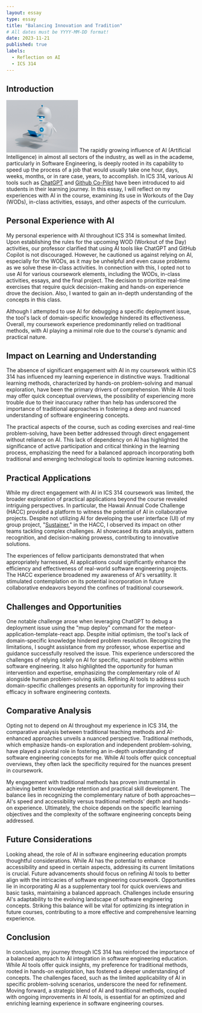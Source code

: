 ```yaml
---
layout: essay
type: essay
title: "Balancing Innovation and Tradition"
# All dates must be YYYY-MM-DD format!
date: 2023-11-21
published: true
labels:
  - Reflection on AI
  - ICS 314
---
```


## Introduction
<img width="190px" class="float-start me-3 rounded" src="../img/essay-photos/ai.png" alt="ai">
The rapidly growing influence of AI (Artificial Intelligence) in almost all sectors of the industry, as well as in the academe, particularly in Software Engineering, is deeply rooted in its capability to speed up the process of a job that would usually take one hour, days, weeks, months, or in rare case, years, to accomplish. In ICS 314, various AI tools such as <a href="https://chat.openai.com/auth/login" target ="/blank">ChatGPT</a> and <a href="https://github.com/features/copilot" target ="/blank">Github Co-Pilot</a> have been introduced to aid students in their learning journey. In this essay, I will reflect on my experiences with AI in the course, examining its use in Workouts of the Day (WODs), in-class activities, essays, and other aspects of the curriculum.

## Personal Experience with AI
My personal experience with AI throughout ICS 314 is somewhat limited. Upon establishing the rules for the upcoming WOD (Workout of the Day) activities, our professor clarified that using AI tools like ChatGPT and GitHub Copilot is not discouraged. However, he cautioned us against relying on AI, especially for the WODs, as it may be unhelpful and even cause problems as we solve these in-class activities. In connection with this, I opted not to use AI for various coursework elements, including the WODs, in-class activities, essays, and the final project. The decision to prioritize real-time exercises that require quick decision-making and hands-on experience drove the decision. Also, I wanted to gain an in-depth understanding of the concepts in this class.

Although I attempted to use AI for debugging a specific deployment issue, the tool's lack of domain-specific knowledge hindered its effectiveness. Overall, my coursework experience predominantly relied on traditional methods, with AI playing a minimal role due to the course's dynamic and practical nature.

## Impact on Learning and Understanding
The absence of significant engagement with AI in my coursework within ICS 314 has influenced my learning experience in distinctive ways. Traditional learning methods, characterized by hands-on problem-solving and manual exploration, have been the primary drivers of comprehension. While AI tools may offer quick conceptual overviews, the possibility of experiencing more trouble due to their inaccuracy rather than help has underscored the importance of traditional approaches in fostering a deep and nuanced understanding of software engineering concepts.

The practical aspects of the course, such as coding exercises and real-time problem-solving, have been better addressed through direct engagement without reliance on AI. This lack of dependency on AI has highlighted the significance of active participation and critical thinking in the learning process, emphasizing the need for a balanced approach incorporating both traditional and emerging technological tools to optimize learning outcomes.

## Practical Applications
While my direct engagement with AI in ICS 314 coursework was limited, the broader exploration of practical applications beyond the course revealed intriguing perspectives. In particular, the Hawaii Annual Code Challenge (HACC) provided a platform to witness the potential of AI in collaborative projects. Despite not utilizing AI for developing the user interface (UI) of my group project, "<a href="https://sustainer.online/" target="/blank">Sustainer</a>," in the HACC, I observed its impact on other teams tackling complex challenges. AI showcased its data analysis, pattern recognition, and decision-making prowess, contributing to innovative solutions.

The experiences of fellow participants demonstrated that when appropriately harnessed, AI applications could significantly enhance the efficiency and effectiveness of real-world software engineering projects. The HACC experience broadened my awareness of AI's versatility. It stimulated contemplation on its potential incorporation in future collaborative endeavors beyond the confines of traditional coursework.

## Challenges and Opportunities
One notable challenge arose when leveraging ChatGPT to debug a deployment issue using the "mup deploy" command for the meteor-application-template-react app. Despite initial optimism, the tool's lack of domain-specific knowledge hindered problem resolution. Recognizing the limitations, I sought assistance from my professor, whose expertise and guidance successfully resolved the issue. This experience underscored the challenges of relying solely on AI for specific, nuanced problems within software engineering. It also highlighted the opportunity for human intervention and expertise, emphasizing the complementary role of AI alongside human problem-solving skills. Refining AI tools to address such domain-specific challenges presents an opportunity for improving their efficacy in software engineering contexts.

## Comparative Analysis
Opting not to depend on AI throughout my experience in ICS 314, the comparative analysis between traditional teaching methods and AI-enhanced approaches unveils a nuanced perspective. Traditional methods, which emphasize hands-on exploration and independent problem-solving, have played a pivotal role in fostering an in-depth understanding of software engineering concepts for me. While AI tools offer quick conceptual overviews, they often lack the specificity required for the nuances present in coursework.

My engagement with traditional methods has proven instrumental in achieving better knowledge retention and practical skill development. The balance lies in recognizing the complementary nature of both approaches—AI's speed and accessibility versus traditional methods' depth and hands-on experience. Ultimately, the choice depends on the specific learning objectives and the complexity of the software engineering concepts being addressed.

## Future Considerations
Looking ahead, the role of AI in software engineering education prompts thoughtful considerations. While AI has the potential to enhance accessibility and speed in certain aspects, addressing its current limitations is crucial. Future advancements should focus on refining AI tools to better align with the intricacies of software engineering coursework. Opportunities lie in incorporating AI as a supplementary tool for quick overviews and basic tasks, maintaining a balanced approach. Challenges include ensuring AI's adaptability to the evolving landscape of software engineering concepts. Striking this balance will be vital for optimizing its integration in future courses, contributing to a more effective and comprehensive learning experience.

## Conclusion
In conclusion, my journey through ICS 314 has reinforced the importance of a balanced approach to AI integration in software engineering education. While AI tools offer quick insights, my preference for traditional methods, rooted in hands-on exploration, has fostered a deeper understanding of concepts. The challenges faced, such as the limited applicability of AI in specific problem-solving scenarios, underscore the need for refinement. Moving forward, a strategic blend of AI and traditional methods, coupled with ongoing improvements in AI tools, is essential for an optimized and enriching learning experience in software engineering courses.
